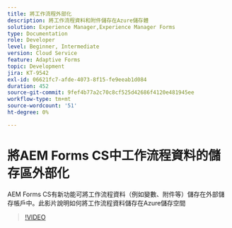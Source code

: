 ```yaml
---
title: 將工作流程外部化
description: 將工作流程資料和附件儲存在Azure儲存體
solution: Experience Manager,Experience Manager Forms
type: Documentation
role: Developer
level: Beginner, Intermediate
version: Cloud Service
feature: Adaptive Forms
topic: Development
jira: KT-9542
exl-id: 06621fc7-afde-4073-8f15-fe9eeab1d084
duration: 452
source-git-commit: 9fef4b77a2c70c8cf525d42686f4120e481945ee
workflow-type: tm+mt
source-wordcount: '51'
ht-degree: 0%

---
```


# 將AEM Forms CS中工作流程資料的儲存區外部化

AEM Forms CS有新功能可將工作流程資料（例如變數、附件等）儲存在外部儲存帳戶中。此影片說明如何將工作流程資料儲存在Azure儲存空間

>[!VIDEO](https://video.tv.adobe.com/v/339610?quality=12&learn=on)
